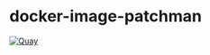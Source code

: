 # docker-image-patchman

[![Quay](https://img.shields.io/badge/Quay-osism%2Fpatchman-blue.svg)](https://quay.io/repository/osism/patchman)
